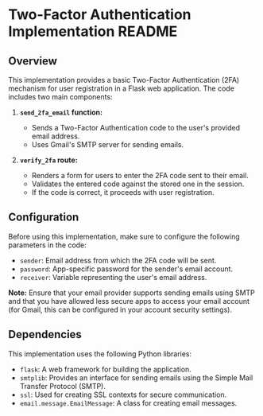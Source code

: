 # Two-Factor Authentication Implementation README

## Overview

This implementation provides a basic Two-Factor Authentication (2FA) mechanism for user registration in a Flask web application. The code includes two main components:

1. **`send_2fa_email` function:**
   - Sends a Two-Factor Authentication code to the user's provided email address.
   - Uses Gmail's SMTP server for sending emails.

2. **`verify_2fa` route:**
   - Renders a form for users to enter the 2FA code sent to their email.
   - Validates the entered code against the stored one in the session.
   - If the code is correct, it proceeds with user registration.

## Configuration

Before using this implementation, make sure to configure the following parameters in the code:

- `sender`: Email address from which the 2FA code will be sent.
- `password`: App-specific password for the sender's email account.
- `receiver`: Variable representing the user's email address.

**Note:** Ensure that your email provider supports sending emails using SMTP and that you have allowed less secure apps to access your email account (for Gmail, this can be configured in your account security settings).

## Dependencies

This implementation uses the following Python libraries:

- `flask`: A web framework for building the application.
- `smtplib`: Provides an interface for sending emails using the Simple Mail Transfer Protocol (SMTP).
- `ssl`: Used for creating SSL contexts for secure communication.
- `email.message.EmailMessage`: A class for creating email messages.